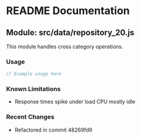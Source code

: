 # README Documentation

## Module: src/data/repository_20.js

This module handles cross category operations.

### Usage

```java
// Example usage here
```

### Known Limitations

- Response times spike under load CPU mostly idle

### Recent Changes

- Refactored in commit 48269fd9
